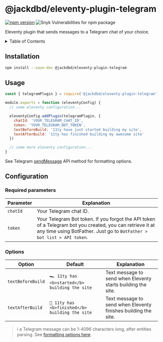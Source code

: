 # @jackdbd/eleventy-plugin-telegram

[![npm version](https://badge.fury.io/js/@jackdbd%2Feleventy-plugin-telegram.svg)](https://badge.fury.io/js/@jackdbd%2Feleventy-plugin-telegram)
![Snyk Vulnerabilities for npm package](https://img.shields.io/snyk/vulnerabilities/npm/@jackdbd%2Feleventy-plugin-telegram)

Eleventy plugin that sends messages to a Telegram chat of your choice.

<!-- START doctoc generated TOC please keep comment here to allow auto update -->
<!-- DON'T EDIT THIS SECTION, INSTEAD RE-RUN doctoc TO UPDATE -->
<details><summary>Table of Contents</summary>

- [Installation](#installation)
- [Usage](#usage)
- [Configuration](#configuration)
  - [Required parameters](#required-parameters)
  - [Options](#options)

<!-- END doctoc generated TOC please keep comment here to allow auto update -->
</details>

## Installation

```sh
npm install --save-dev @jackdbd/eleventy-plugin-telegram
```


## Usage

```js
const { telegramPlugin } = require('@jackdbd/eleventy-plugin-telegram')

module.exports = function (eleventyConfig) {
  // some eleventy configuration...

  eleventyConfig.addPlugin(telegramPlugin, {
    chatId: 'YOUR_TELEGRAM_CHAT_ID',
    token: 'YOUR_TELEGRAM_BOT_TOKEN',
    textBeforeBuild: '11ty have just started building my site',
    textAfterBuild: '11ty has finished building my awesome site'
  })

  // some more eleventy configuration...
}
```

See Telegram [sendMessage](https://core.telegram.org/bots/api#sendmessage) API method for formatting options.

## Configuration

### Required parameters

| Parameter | Explanation |
| --- | --- |
| `chatId` | Your Telegram chat ID. |
| `token` | Your Telegram Bot token. If you forgot the API token of a Telegram bot you created, you can retrieve it at any time using BotFather. Just go to `BotFather > bot list > API token`. |

### Options

| Option | Default | Explanation |
| --- | --- | --- |
| `textBeforeBuild` | `🏎️ 11ty has <b>started</b> building the site` | Text message to send when Eleventy starts building the site. |
| `textAfterBuild` | `🏁 11ty has <b>finished</b> building the site` | Text message to send when Eleventy finishes building the site. |

> :information_source: a Telegram message can be 1-4096 characters long, after entities parsing. See [formatting options here](https://core.telegram.org/bots/api#formatting-options).
